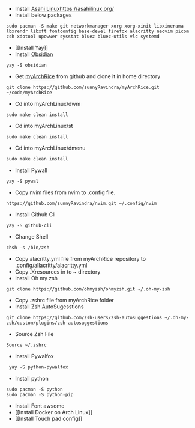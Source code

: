 - Install [Asahi Linux]()https://asahilinux.org/
- Install below packages 
```
sudo pacman -S make git networkmanager xorg xorg-xinit libxinerama lbxrendr libxft fontconfig base-devel firefox alacritty neovim picom zsh xdotool upowwer sysstat bluez bluez-utils vlc systemd
```
- [[Install Yay]]
- Install [Obsidian](https://obsidian.md/)
```
yay -S obsidian
```
- Get [myArchRice](https://asahilinux.org/) from github and clone it in home directory
```
git clone https://github.com/sunnyRavindra/myArchRice.git ~/code/myArchRice
```
- Cd into myArchLinux/dwm 
```
sudo make clean install
```
- Cd into myArchLinux/st 
```
sudo make clean install
```
- Cd into myArchLinux/dmenu
```
sudo make clean install
```
- Install Pywall
```
yay -S pywal
```
- Copy nvim files from nvim to .config file.
```
https://github.com/sunnyRavindra/nvim.git ~/.config/nvim
```
- Install Github Cli
```
yay -S github-cli
```
- Change Shell
```
chsh -s /bin/zsh
```
- Copy alacritty.yml file from myArchRice repository to .config/allacritty/alacritty.yml
- Copy .Xresources in to ~ directory 
- Install Oh my zsh
```
git clone https://github.com/ohmyzsh/ohmyzsh.git ~/.oh-my-zsh
```
- Copy .zshrc file from myArchRice folder
- Install Zsh AutoSugesstions 
```
git clone https://github.com/zsh-users/zsh-autosuggestions ~/.oh-my-zsh/custom/plugins/zsh-autosuggestions
```
- Source Zsh File 
```
Source ~/.zshrc
```
- Install Pywalfox
```
 yay -S python-pywalfox
```
- Install python 
```
sudo pacman -S python
sudo pacman -S python-pip
```
- Install Font awsome
- [[Install Docker on Arch Linux]]
- [[Install Touch pad config]]  


